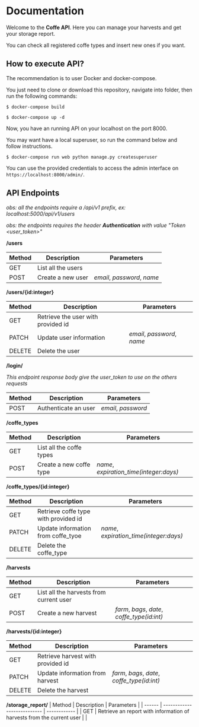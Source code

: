 # Documentation

Welcome to the **Coffe API**. Here you can manage your harvests and get your storage report.

You can check all registered coffe types and insert new ones if you want.

## How to execute API?

The recommendation is to user Docker and docker-compose.

You just need to clone or download this repository, navigate into folder, then run the following commands:

`$ docker-compose build`

`$ docker-compose up -d`

Now, you have an running API on your localhost on the port 8000.

You may want have a local superuser, so run the command below and follow instructions.

`$ docker-compose run web python manage.py createsuperuser`

You can use the provided credentials to access the admin interface on `https://localhost:8000/admin/`.

## API Endpoints

*obs: all the endpoints require a /api/v1 prefix, ex: localhost:5000/api/v1/users*

*obs: the endpoints requires the header **Authentication** with value "Token <user_token>"*


**/users**

| Method |     Description             |  Parameters  |
| ------ | --------------------------- | ------------ |
|  GET   |  List all the users  |              |
|  POST  |  Create a new user   | *email*, *password*, *name*  |


**/users/{id:integer}**

| Method |     Description             |  Parameters  |
| ------ | --------------------------- | ------------ |
|  GET   |  Retrieve the user with provided id  |              |
|  PATCH  |  Update user information   | *email*, *password*, *name*  |
|  DELETE  |  Delete the user   |  |

**/login/**

*This endpoint response body give the user_token to use on the others requests*

| Method |     Description             |  Parameters  |
| ------ | --------------------------- | ------------ |
|  POST  |  Authenticate an user   | *email*, *password*  |


**/coffe_types**

| Method |     Description             |  Parameters  |
| ------ | --------------------------- | ------------ |
|  GET   |  List all the coffe types  |              |
|  POST  |  Create a new coffe type   | *name*, *expiration_time(integer:days)*  |


**/coffe_types/{id:integer}**

| Method |     Description             |  Parameters  |
| ------ | --------------------------- | ------------ |
|  GET   |  Retrieve coffe type with provided id  |              |
|  PATCH  |  Update information from coffe_tyoe   | *name*, *expiration_time(integer:days)*  |
|  DELETE  |  Delete the coffe_type   |  |


**/harvests**

| Method |     Description             |  Parameters  |
| ------ | --------------------------- | ------------ |
|  GET   |  List all the harvests from current user  |              |
|  POST  |  Create a new harvest   | *farm*, *bags*, *date*, *coffe_type(id:int)*  |

**/harvests/{id:integer}**

| Method |     Description             |  Parameters  |
| ------ | --------------------------- | ------------ |
|  GET   |  Retrieve harvest with provided id  |              |
|  PATCH  |  Update information from harvest   | *farm*, *bags*, *date*, *coffe_type(id:int)* |
|  DELETE  |  Delete the harvest   |  |

**/storage_report/**
| Method |     Description             |  Parameters  |
| ------ | --------------------------- | ------------ |
|  GET   |  Retrieve an report with information of harvests from the current user  |              |
